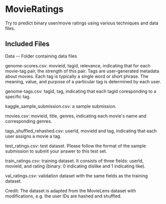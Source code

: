 # MovieRatings
Try to predict binary user/movie ratings using various techniques and data files.

## Included Files

Data -- Folder containing data files

genome-scores.csv: movieid, tagid, relevance, indicating that for each movie-tag pair, the strength of this pair. Tags are user-generated metadata about movies. Each tag is typically a single word or short phrase. The meaning, value, and purpose of a particular tag is determined by each user.

genome-tags.csv: tagid, tag, indicating that each tagid coresponding to a specific tag.

kaggle_sample_submission.csv: a sample submission.

movies.csv: movieid, title, genres, indicating each movie's name and corresponding genres.

tags_shuffled_rehashed.csv: userId, movieId and tag, indicating that each user assigns a movie a tag.

test_ratings.csv: test dataset. Please follow the format of the sample submission to submit your answer to this test set.

train_ratings.csv: training dataset. It consists of three fields: userId, movieId, and rating (binary: 0 indicating dislike and 1 indicating like).

val_ratings.csv: validation dataset with the same fields as the training dataset.



Credit: The dataset is adapted from the MovieLens dataset with modifications, e.g. the user IDs are hashed and shuffled.



